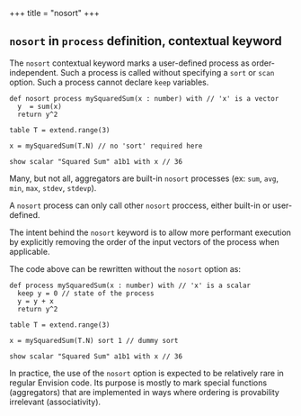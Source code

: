 +++
title = "nosort"
+++

## `nosort` in `process` definition, contextual keyword

The `nosort` contextual keyword marks a user-defined process as order-independent. Such a process is called without specifying a `sort` or `scan` option. Such a process cannot declare `keep` variables.

```envision
def nosort process mySquaredSum(x : number) with // 'x' is a vector
  y  = sum(x)
  return y^2

table T = extend.range(3)

x = mySquaredSum(T.N) // no 'sort' required here

show scalar "Squared Sum" a1b1 with x // 36
```

Many, but not all, aggregators are built-in `nosort` processes (ex: `sum`, `avg`, `min`, `max`, `stdev`, `stdevp`).

A `nosort` process can only call other `nosort` proccess, either built-in or user-defined.

The intent behind the `nosort` keyword is to allow more performant execution by explicitly removing the order of the input vectors of the process when applicable.

The code above can be rewritten without the `nosort` option as:

```envision
def process mySquaredSum(x : number) with // 'x' is a scalar
  keep y = 0 // state of the process
  y = y + x
  return y^2
 
table T = extend.range(3)
 
x = mySquaredSum(T.N) sort 1 // dummy sort

show scalar "Squared Sum" a1b1 with x // 36
```

In practice, the use of the `nosort` option is expected to be relatively rare in regular Envision code. Its purpose is mostly to mark special functions (aggregators) that are implemented in ways where ordering is provability irrelevant (associativity).
